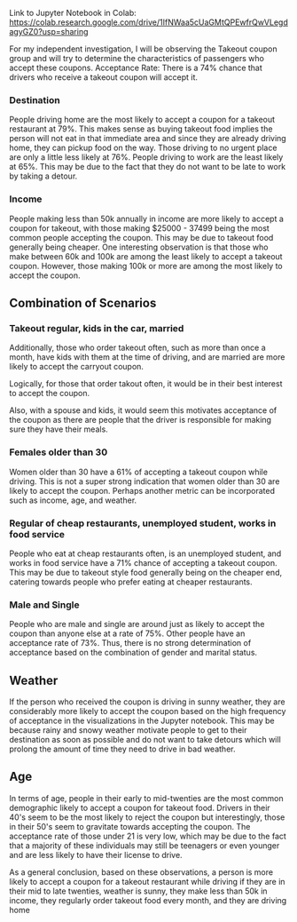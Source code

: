 Link to Jupyter Notebook in Colab: https://colab.research.google.com/drive/1IfNWaa5cUaGMtQPEwfrQwVLegdagyGZ0?usp=sharing

For my independent investigation, I will be observing the Takeout coupon group and will try to determine the characteristics of passengers who accept these coupons.
Acceptance Rate: There is a 74% chance that drivers who receive a takeout coupon will accept it.

### **Destination**
People driving home are the most likely to accept a coupon for a takeout restaurant at 79%. This makes sense as buying takeout food implies the person will not eat in that immediate area and since they are already driving home, they can pickup food on the way.
Those driving to no urgent place are only a little less likely at 76%.
People driving to work are the least likely at 65%. This may be due to the fact that they do not want to be late to work by taking a detour.

### **Income**
People making less than 50k annually in income are more likely to accept a coupon for takeout, with those making $25000 - 37499 being the most common people accepting the coupon. This may be due to takeout food generally being cheaper.
One interesting observation is that those who make between 60k and 100k are among the least likely to accept a takeout coupon. However, those making 100k or more are among the most likely to accept the coupon.

## **Combination of Scenarios**

### **Takeout regular, kids in the car, married**

Additionally, those who order takeout often, such as more than once a month, have kids with them at the time of driving, and are married are more likely to accept the carryout coupon.

Logically, for those that order takout often, it would be in their best interest to accept the coupon.

Also, with a spouse and kids, it would seem this motivates acceptance of the coupon as there are people that the driver is responsible for making sure they have their meals.

### **Females older than 30**

Women older than 30 have a 61% of accepting a takeout coupon while driving. This is not a super strong indication that women older than 30 are likely to accept the coupon. Perhaps another metric can be incorporated such as income, age, and weather.

### **Regular of cheap restaurants, unemployed student, works in food service**

People who eat at cheap restaurants often, is an unemployed student, and works in food service have a 71% chance of accepting a takeout coupon. This may be due to takeout style food generally being on the cheaper end, catering towards people who prefer eating at cheaper restaurants.

### **Male and Single**

People who are male and single are around just as likely to accept the coupon than anyone else at a rate of 75%. Other people have an acceptance rate of 73%. Thus, there is no strong determination of acceptance based on the combination of gender and marital status.

## **Weather**

If the person who received the coupon is driving in sunny weather, they are considerably more likely to accept the coupon based on the high frequency of acceptance in the visualizations in the Jupyter notebook.
This may be because rainy and snowy weather motivate people to get to their destination as soon as possible and do not want to take detours which will prolong the amount of time they need to drive in bad weather.

## **Age**

In terms of age, people in their early to mid-twenties are the most common demographic likely to accept a coupon for takeout food.
Drivers in their 40's seem to be the most likely to reject the coupon but interestingly, those in their 50's seem to gravitate towards accepting the coupon.
The acceptance rate of those under 21 is very low, which may be due to the fact that a majority of these individuals may still be teenagers or even younger and are less likely to have their license to drive.

As a general conclusion, based on these observations, a person is more likely to accept a coupon for a takeout restaurant while driving if they are in their mid to late twenties, weather is sunny, they make less than 50k in income, they regularly order takeout food every month, and they are driving home

